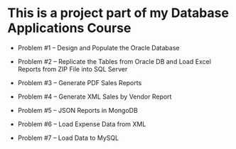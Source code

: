 # This is a project part of my Database Applications Course

- Problem #1 – Design and Populate the Oracle Database

- Problem #2 – Replicate the Tables from Oracle DB and Load Excel Reports from ZIP File into SQL Server

- Problem #3 – Generate PDF Sales Reports

- Problem #4 – Generate XML Sales by Vendor Report

- Problem #5 – JSON Reports in MongoDB

- Problem #6 – Load Expense Data from XML

- Problem #7 – Load Data to MySQL
